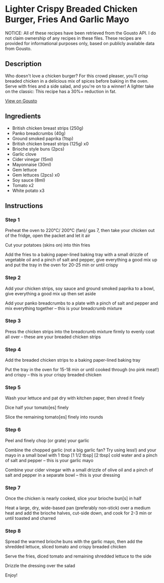 # Lighter Crispy Breaded Chicken Burger, Fries And Garlic Mayo

NOTICE: All of these recipes have been retrieved from the Gousto API. I do not claim ownership of any recipes in these files. These recipes are provided for informational purposes only, based on publicly available data from Gousto.

## Description

Who doesn't love a chicken burger? For this crowd pleaser, you'll crisp breaded chicken in a delicious mix of spices before baking in the oven. Serve with fries and a side salad, and you're on to a winner! A lighter take on the classic: This recipe has a 30%+ reduction in fat.

[View on Gousto](https://www.gousto.co.uk/recipes/cookbook/lighter-crispy-breaded-chicken-burger-fries-and-garlic-mayo)

## Ingredients

- British chicken breast strips (250g)
- Panko breadcrumbs (40g)
- Ground smoked paprika (1tsp)
- British chicken breast strips (125g) x0
- Brioche style buns (2pcs)
- Garlic clove
- Cider vinegar (15ml)
- Mayonnaise (30ml)
- Gem lettuce
- Gem lettuces (2pcs) x0
- Soy sauce (8ml)
- Tomato x2
- White potato x3

## Instructions


### Step 1

Preheat the oven to 220°C/ 200°C (fan)/ gas 7, then take your chicken out of the fridge, open the packet and let it air

Cut your potatoes (skins on) into thin fries

Add the fries to a baking paper-lined baking tray with a small drizzle of vegetable oil and a pinch of salt and pepper, give everything a good mix up and put the tray in the oven for 20-25 min or until crispy


### Step 2

Add your chicken strips, soy sauce and ground smoked paprika to a bowl, give everything a good mix up then set aside

Add your panko breadcrumbs to a plate with a pinch of salt and pepper and mix everything together – this is your breadcrumb mixture


### Step 3

Press the chicken strips into the breadcrumb mixture firmly to evenly coat all over – these are your breaded chicken strips


### Step 4

Add the breaded chicken strips to a baking paper-lined baking tray

Put the tray in the oven for<span class="text-danger"> </span>15-18 min<span class="text-danger"> </span>or until cooked through (no pink meat!) and crispy – this is your crispy breaded chicken


### Step 5

Wash your lettuce and pat dry with kitchen paper, then shred it finely

Dice half your tomato[es] finely

Slice the remaining tomato[es] finely into rounds


### Step 6

Peel and finely chop (or grate) your garlic

Combine the chopped garlic (not a big garlic fan? Try using less!) and your mayo in a small bowl with 1 tbsp <span class="text-purple">[1 1/2 tbsp]</span> <span class="text-danger">[2 tbsp]</span> cold water and a pinch of salt and pepper – this is your garlic mayo

Combine your cider vinegar with a small drizzle of olive oil and a pinch of salt and pepper in a separate bowl – this is your dressing


### Step 7

Once the chicken is nearly cooked, slice your brioche bun[s] in half

Heat a large, dry, wide-based pan (preferably non-stick) over a medium heat and add the brioche halves, cut-side down, and cook for 2-3 min or until toasted and charred

### Step 8

Spread the warmed brioche buns with the garlic mayo, then add the shredded lettuce, sliced tomato and crispy breaded chicken

Serve the fries, diced tomato and remaining shredded lettuce to the side

Drizzle the dressing over the salad

Enjoy!

